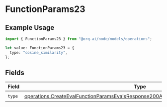 # FunctionParams23

## Example Usage

```typescript
import { FunctionParams23 } from "@orq-ai/node/models/operations";

let value: FunctionParams23 = {
  type: "cosine_similarity",
};
```

## Fields

| Field                                                                                                                                                                                          | Type                                                                                                                                                                                           | Required                                                                                                                                                                                       | Description                                                                                                                                                                                    |
| ---------------------------------------------------------------------------------------------------------------------------------------------------------------------------------------------- | ---------------------------------------------------------------------------------------------------------------------------------------------------------------------------------------------- | ---------------------------------------------------------------------------------------------------------------------------------------------------------------------------------------------- | ---------------------------------------------------------------------------------------------------------------------------------------------------------------------------------------------- |
| `type`                                                                                                                                                                                         | [operations.CreateEvalFunctionParamsEvalsResponse200ApplicationJSONResponseBody523Type](../../models/operations/createevalfunctionparamsevalsresponse200applicationjsonresponsebody523type.md) | :heavy_check_mark:                                                                                                                                                                             | N/A                                                                                                                                                                                            |